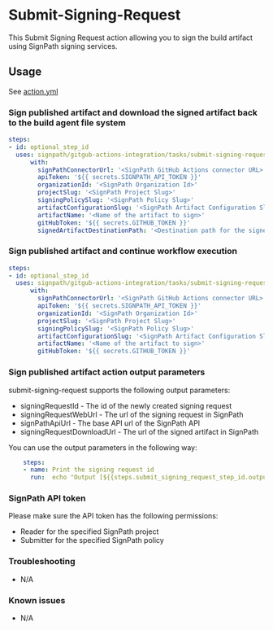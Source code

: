 # Submit-Signing-Request

This Submit Signing Request action allowing you to sign the build artifact using SignPath signing services.

## Usage

See [action.yml](action.yml)

### Sign published artifact and download the signed artifact back to the build agent file system

```yaml
steps:
- id: optional_step_id
  uses: signpath/gitgub-actions-integration/tasks/submit-signing-request@main
      with:
        signPathConnectorUrl: '<SignPath GitHub Actions connector URL>'
        apiToken: '${{ secrets.SIGNPATH_API_TOKEN }}'
        organizationId: '<SignPath Organization Id>'
        projectSlug: '<SignPath Project Slug>'
        signingPolicySlug: '<SignPath Policy Slug>'
        artifactConfigurationSlug: '<SignPath Artifact Configuration Slug>'
        artifactName: '<Name of the artifact to sign>'
        gitHubToken: '${{ secrets.GITHUB_TOKEN }}'
        signedArtifactDestinationPath: '<Destination path for the signed artifact>'
```

### Sign published artifact and continue workflow execution

```yaml
steps:
- id: optional_step_id
  uses: signpath/gitgub-actions-integration/tasks/submit-signing-request@main
      with:
        signPathConnectorUrl: '<SignPath GitHub Actions connector URL>'
        apiToken: '${{ secrets.SIGNPATH_API_TOKEN }}'
        organizationId: '<SignPath Organization Id>'
        projectSlug: '<SignPath Project Slug>'
        signingPolicySlug: '<SignPath Policy Slug>'
        artifactConfigurationSlug: '<SignPath Artifact Configuration Slug>'
        artifactName: '<Name of the artifact to sign>'
        gitHubToken: '${{ secrets.GITHUB_TOKEN }}'
```

### Sign published artifact action output parameters
submit-signing-request supports the following output parameters:
- signingRequestId - The id of the newly created signing request
- signingRequestWebUrl - The url of the signing request in SignPath
- signPathApiUrl - The base API url of the SignPath API
- signingRequestDownloadUrl - The url of the signed artifact in SignPath

You can use the output parameters in the following way:
```yaml
    steps:
    - name: Print the signing request id
      run:  echo "Output [${{steps.submit_signing_request_step_id.outputs.signingRequestId }}]"
```

### SignPath API token
Please make sure the API token has the following permissions:
- Reader for the specified SignPath project
- Submitter for the specified SignPath policy

### Troubleshooting
- N/A

### Known issues
- N/A